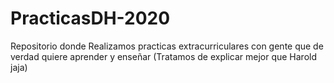 # PracticasDH-2020
Repositorio donde Realizamos practicas extracurriculares con gente que de verdad quiere aprender y enseñar (Tratamos de explicar mejor que Harold jaja)
